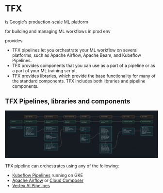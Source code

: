 # TFX

is Google's production-scale ML platform

for building and managing ML workflows in prod env

provides:
- TFX pipelines let you orchestrate your ML workflow on several platforms, such as Apache Airflow, Apache Beam, and Kubeflow Pipelines.
- TFX provides components that you can use as a part of a pipeline or as a part of your ML training script.
- TFX provides libraries, which provide the base functionality for many of the standard components. TFX includes both libraries and pipeline components. 



## TFX Pipelines, libraries and components
![TFX Pipelines, libraries and components](attachments/tfx-pipelines-libraries-and-components.png)

TFX pipeline can orchestrates using any of the following:
- [Kubeflow Pipelines](kubeflow.md#Kubeflow%20%Pipelines) running on GKE
- [Apache Airflow](apache-airflow.md) or [Cloud Composer](cloud-composer.md)
- [Vertex AI Pipelines](vertex.md#Vertex%20%AI%20%Pipelines)

